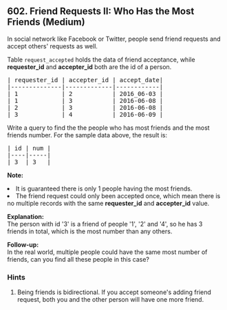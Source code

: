<!--|This file generated by command(leetcode description); DO NOT EDIT.    |-->
<!--+----------------------------------------------------------------------+-->
<!--|@author    Openset <openset.wang@gmail.com>                           |-->
<!--|@link      https://github.com/openset                                 |-->
<!--|@home      https://github.com/openset/leetcode                        |-->
<!--+----------------------------------------------------------------------+-->

## 602. Friend Requests II: Who Has the Most Friends (Medium)

In social network like Facebook or Twitter, people send friend requests and accept others' requests as well.</p>
Table <code>request_accepted</code> holds the data of friend acceptance, while <b>requester_id</b> and <b>accepter_id</b> both are the id of a person.
</p>
<pre>
| requester_id | accepter_id | accept_date|
|--------------|-------------|------------|
| 1            | 2           | 2016_06-03 |
| 1            | 3           | 2016-06-08 |
| 2            | 3           | 2016-06-08 |
| 3            | 4           | 2016-06-09 |
</pre>
 
Write a query to find the the people who has most friends and the most friends number. For the sample data above, the result is:
<pre>
| id | num |
|----|-----|
| 3  | 3   |
</pre>
 
<b>Note:</b>
<li>It is guaranteed there is only 1 people having the most friends.</li>
<li>The friend request could only been accepted once, which mean there is no multiple records with the same <b>requester_id</b> and <b>accepter_id</b> value.
</p>
 
<b>Explanation:</b></br>
The person with id '3' is a friend of people '1', '2' and '4', so he has 3 friends in total, which is the most number than any others.</p>
 
<b>Follow-up:</b></br> In the real world, multiple people could have the same most number of friends, can you find all these people in this case?

### Hints
  1. Being friends is bidirectional. If you accept someone's adding friend request, both you and the other person will have one more friend.
